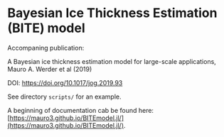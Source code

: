 # Bayesian Ice Thickness Estimation (BITE) model

Accompaning publication:

A Bayesian ice thickness estimation model for large-scale applications, Mauro A. Werder et al (2019)

DOI: https://doi.org/10.1017/jog.2019.93

See directory `scripts/` for an example.

A beginning of documentation cab be found here: [https://mauro3.github.io/BITEmodel.jl/](https://mauro3.github.io/BITEmodel.jl/).